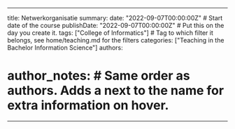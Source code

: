 
---
title: Netwerkorganisatie
summary: 
date: "2022-09-07T00:00:00Z" # Start date of the course
publishDate: "2022-09-07T00:00:00Z" # Put this on the day you create it.
tags: ["College of Informatics"] # Tag to which filter it belongs, see home/teaching.md for the filters
categories: ["Teaching in the Bachelor Information Science"]
authors:
# author_notes: # Same order as authors. Adds a  next to the name for extra information on hover.
---
